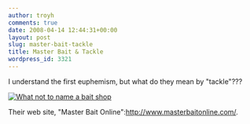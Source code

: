 ```yaml
---
author: troyh
comments: true
date: 2008-04-14 12:44:31+00:00
layout: post
slug: master-bait-tackle
title: Master Bait & Tackle
wordpress_id: 3321
---
```


I understand the first euphemism, but what do they mean by "tackle"???

[![What not to name a bait shop](http://farm4.static.flickr.com/3275/2413420517_cca0a9d86a.jpg)](http://www.flickr.com/photos/troyh/2413420517/)

Their web site, "Master Bait Online":http://www.masterbaitonline.com/.
